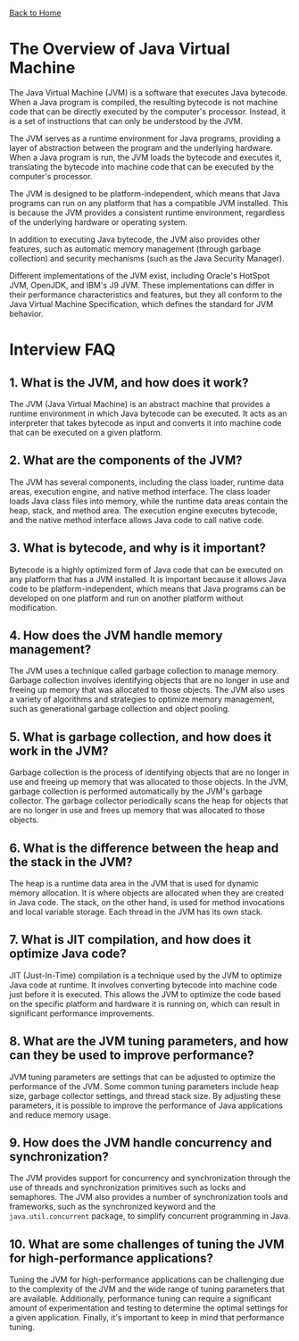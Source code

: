 [Back to Home](../README.md#java)
# The Overview of Java Virtual Machine
The Java Virtual Machine (JVM) is a software 
that executes Java bytecode. 
When a Java program is compiled, 
the resulting bytecode is not machine code 
that can be directly executed by the computer's processor. 
Instead, it is a set of instructions 
that can only be understood by the JVM.

The JVM serves as a runtime environment for Java programs,
providing a layer of abstraction between the program 
and the underlying hardware. 
When a Java program is run, 
the JVM loads the bytecode and executes it, 
translating the bytecode into machine code 
that can be executed by the computer's processor.

The JVM is designed to be platform-independent, 
which means that Java programs can run on any platform
that has a compatible JVM installed.
This is because the JVM provides a consistent runtime environment, 
regardless of the underlying hardware or operating system.

In addition to executing Java bytecode, 
the JVM also provides other features, 
such as automatic memory management (through garbage collection) 
and security mechanisms (such as the Java Security Manager).

Different implementations of the JVM exist, 
including Oracle's HotSpot JVM, OpenJDK, 
and IBM's J9 JVM. 
These implementations can differ in their performance characteristics and features, 
but they all conform to the Java Virtual Machine Specification, 
which defines the standard for JVM behavior.

# Interview FAQ
## 1. What is the JVM, and how does it work?
The JVM (Java Virtual Machine) is an abstract machine 
that provides a runtime environment 
in which Java bytecode can be executed. 
It acts as an interpreter that takes bytecode as input 
and converts it into machine code that can be executed 
on a given platform.

## 2. What are the components of the JVM?
The JVM has several components, 
including the class loader, 
runtime data areas, execution engine, 
and native method interface. 
The class loader loads Java class files into memory, 
while the runtime data areas contain the heap, stack, and method area.
The execution engine executes bytecode, 
and the native method interface allows Java code to call native code.

## 3. What is bytecode, and why is it important?
Bytecode is a highly optimized form of Java code 
that can be executed on any platform that has a JVM installed. 
It is important because it allows Java code to be platform-independent, 
which means that Java programs can be developed 
on one platform and run on another platform without modification.

## 4. How does the JVM handle memory management?
The JVM uses a technique called garbage collection 
to manage memory. Garbage collection involves identifying objects 
that are no longer in use and freeing up memory 
that was allocated to those objects.
The JVM also uses a variety of algorithms 
and strategies to optimize memory management,
such as generational garbage collection 
and object pooling.

## 5. What is garbage collection, and how does it work in the JVM?
Garbage collection is the process of identifying objects
that are no longer in use and freeing up memory 
that was allocated to those objects. In the JVM, 
garbage collection is performed automatically 
by the JVM's garbage collector. 
The garbage collector periodically scans the heap for objects 
that are no longer in use and frees up memory 
that was allocated to those objects.

## 6. What is the difference between the heap and the stack in the JVM?
The heap is a runtime data area in the JVM 
that is used for dynamic memory allocation.
It is where objects are allocated 
when they are created in Java code. 
The stack, on the other hand, 
is used for method invocations 
and local variable storage. 
Each thread in the JVM has its own stack.

## 7. What is JIT compilation, and how does it optimize Java code?
JIT (Just-In-Time) compilation is a technique used 
by the JVM to optimize Java code at runtime. 
It involves converting bytecode into machine code just 
before it is executed. 
This allows the JVM to optimize the code based on the specific platform 
and hardware it is running on, 
which can result in significant performance improvements.

## 8. What are the JVM tuning parameters, and how can they be used to improve performance?
JVM tuning parameters are settings 
that can be adjusted to optimize the performance of the JVM.
Some common tuning parameters include heap size, 
garbage collector settings, and thread stack size. 
By adjusting these parameters, 
it is possible to improve the performance of Java applications
and reduce memory usage.

## 9. How does the JVM handle concurrency and synchronization?
The JVM provides support for concurrency 
and synchronization through the use of threads
and synchronization primitives such as locks and semaphores. 
The JVM also provides a number of synchronization tools and frameworks, 
such as the synchronized keyword and the `java.util.concurrent` package, 
to simplify concurrent programming in Java.

## 10. What are some challenges of tuning the JVM for high-performance applications?
Tuning the JVM for high-performance applications can be challenging 
due to the complexity of the JVM 
and the wide range of tuning parameters
that are available. Additionally, 
performance tuning can require a significant amount 
of experimentation and testing to determine the optimal settings 
for a given application. 
Finally, it's important to keep in mind 
that performance tuning.